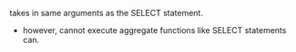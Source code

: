 
takes in same arguments as the SELECT statement.
- however, cannot execute aggregate functions like SELECT statements can.
